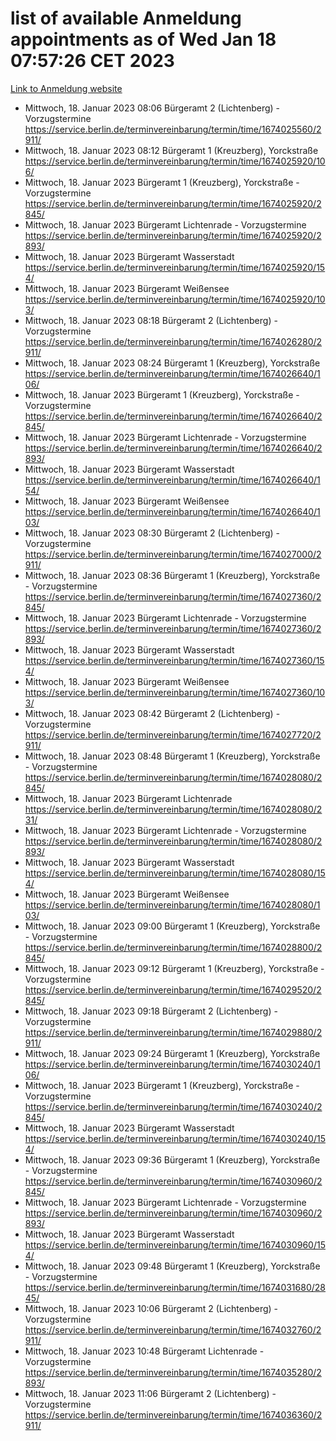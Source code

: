 # list of available Anmeldung appointments as of Wed Jan 18 07:57:26 CET 2023
[Link to Anmeldung website](https://service.berlin.de/terminvereinbarung/termin/tag.php?termin=0&anliegen[]=120686&dienstleisterlist=122210,122217,327316,122219,327312,122227,327314,122231,327346,122243,327348,122252,329742,122260,329745,122262,329748,122254,329751,122271,327278,122273,327274,122277,327276,330436,122280,327294,122282,327290,122284,327292,327539,122291,327270,122285,327266,122286,327264,122296,327268,150230,329760,122301,327282,122297,327286,122294,327284,122312,329763,122314,329775,122304,327330,122311,327334,122309,327332,122281,327352,122279,329772,122276,327324,122274,327326,122267,329766,122246,327318,122251,327320,122257,327322,122208,327298,122226,327300,121362,121364&herkunft=http%3A%2F%2Fservice.berlin.de%2Fdienstleistung%2F120686%2F)
- Mittwoch, 18. Januar 2023 08:06 Bürgeramt 2 (Lichtenberg) - Vorzugstermine https://service.berlin.de/terminvereinbarung/termin/time/1674025560/2911/
- Mittwoch, 18. Januar 2023 08:12 Bürgeramt 1 (Kreuzberg), Yorckstraße https://service.berlin.de/terminvereinbarung/termin/time/1674025920/106/
- Mittwoch, 18. Januar 2023  Bürgeramt 1 (Kreuzberg), Yorckstraße - Vorzugstermine https://service.berlin.de/terminvereinbarung/termin/time/1674025920/2845/
- Mittwoch, 18. Januar 2023  Bürgeramt Lichtenrade - Vorzugstermine https://service.berlin.de/terminvereinbarung/termin/time/1674025920/2893/
- Mittwoch, 18. Januar 2023  Bürgeramt Wasserstadt https://service.berlin.de/terminvereinbarung/termin/time/1674025920/154/
- Mittwoch, 18. Januar 2023  Bürgeramt Weißensee https://service.berlin.de/terminvereinbarung/termin/time/1674025920/103/
- Mittwoch, 18. Januar 2023 08:18 Bürgeramt 2 (Lichtenberg) - Vorzugstermine https://service.berlin.de/terminvereinbarung/termin/time/1674026280/2911/
- Mittwoch, 18. Januar 2023 08:24 Bürgeramt 1 (Kreuzberg), Yorckstraße https://service.berlin.de/terminvereinbarung/termin/time/1674026640/106/
- Mittwoch, 18. Januar 2023  Bürgeramt 1 (Kreuzberg), Yorckstraße - Vorzugstermine https://service.berlin.de/terminvereinbarung/termin/time/1674026640/2845/
- Mittwoch, 18. Januar 2023  Bürgeramt Lichtenrade - Vorzugstermine https://service.berlin.de/terminvereinbarung/termin/time/1674026640/2893/
- Mittwoch, 18. Januar 2023  Bürgeramt Wasserstadt https://service.berlin.de/terminvereinbarung/termin/time/1674026640/154/
- Mittwoch, 18. Januar 2023  Bürgeramt Weißensee https://service.berlin.de/terminvereinbarung/termin/time/1674026640/103/
- Mittwoch, 18. Januar 2023 08:30 Bürgeramt 2 (Lichtenberg) - Vorzugstermine https://service.berlin.de/terminvereinbarung/termin/time/1674027000/2911/
- Mittwoch, 18. Januar 2023 08:36 Bürgeramt 1 (Kreuzberg), Yorckstraße - Vorzugstermine https://service.berlin.de/terminvereinbarung/termin/time/1674027360/2845/
- Mittwoch, 18. Januar 2023  Bürgeramt Lichtenrade - Vorzugstermine https://service.berlin.de/terminvereinbarung/termin/time/1674027360/2893/
- Mittwoch, 18. Januar 2023  Bürgeramt Wasserstadt https://service.berlin.de/terminvereinbarung/termin/time/1674027360/154/
- Mittwoch, 18. Januar 2023  Bürgeramt Weißensee https://service.berlin.de/terminvereinbarung/termin/time/1674027360/103/
- Mittwoch, 18. Januar 2023 08:42 Bürgeramt 2 (Lichtenberg) - Vorzugstermine https://service.berlin.de/terminvereinbarung/termin/time/1674027720/2911/
- Mittwoch, 18. Januar 2023 08:48 Bürgeramt 1 (Kreuzberg), Yorckstraße - Vorzugstermine https://service.berlin.de/terminvereinbarung/termin/time/1674028080/2845/
- Mittwoch, 18. Januar 2023  Bürgeramt Lichtenrade https://service.berlin.de/terminvereinbarung/termin/time/1674028080/231/
- Mittwoch, 18. Januar 2023  Bürgeramt Lichtenrade - Vorzugstermine https://service.berlin.de/terminvereinbarung/termin/time/1674028080/2893/
- Mittwoch, 18. Januar 2023  Bürgeramt Wasserstadt https://service.berlin.de/terminvereinbarung/termin/time/1674028080/154/
- Mittwoch, 18. Januar 2023  Bürgeramt Weißensee https://service.berlin.de/terminvereinbarung/termin/time/1674028080/103/
- Mittwoch, 18. Januar 2023 09:00 Bürgeramt 1 (Kreuzberg), Yorckstraße - Vorzugstermine https://service.berlin.de/terminvereinbarung/termin/time/1674028800/2845/
- Mittwoch, 18. Januar 2023 09:12 Bürgeramt 1 (Kreuzberg), Yorckstraße - Vorzugstermine https://service.berlin.de/terminvereinbarung/termin/time/1674029520/2845/
- Mittwoch, 18. Januar 2023 09:18 Bürgeramt 2 (Lichtenberg) - Vorzugstermine https://service.berlin.de/terminvereinbarung/termin/time/1674029880/2911/
- Mittwoch, 18. Januar 2023 09:24 Bürgeramt 1 (Kreuzberg), Yorckstraße https://service.berlin.de/terminvereinbarung/termin/time/1674030240/106/
- Mittwoch, 18. Januar 2023  Bürgeramt 1 (Kreuzberg), Yorckstraße - Vorzugstermine https://service.berlin.de/terminvereinbarung/termin/time/1674030240/2845/
- Mittwoch, 18. Januar 2023  Bürgeramt Wasserstadt https://service.berlin.de/terminvereinbarung/termin/time/1674030240/154/
- Mittwoch, 18. Januar 2023 09:36 Bürgeramt 1 (Kreuzberg), Yorckstraße - Vorzugstermine https://service.berlin.de/terminvereinbarung/termin/time/1674030960/2845/
- Mittwoch, 18. Januar 2023  Bürgeramt Lichtenrade - Vorzugstermine https://service.berlin.de/terminvereinbarung/termin/time/1674030960/2893/
- Mittwoch, 18. Januar 2023  Bürgeramt Wasserstadt https://service.berlin.de/terminvereinbarung/termin/time/1674030960/154/
- Mittwoch, 18. Januar 2023 09:48 Bürgeramt 1 (Kreuzberg), Yorckstraße - Vorzugstermine https://service.berlin.de/terminvereinbarung/termin/time/1674031680/2845/
- Mittwoch, 18. Januar 2023 10:06 Bürgeramt 2 (Lichtenberg) - Vorzugstermine https://service.berlin.de/terminvereinbarung/termin/time/1674032760/2911/
- Mittwoch, 18. Januar 2023 10:48 Bürgeramt Lichtenrade - Vorzugstermine https://service.berlin.de/terminvereinbarung/termin/time/1674035280/2893/
- Mittwoch, 18. Januar 2023 11:06 Bürgeramt 2 (Lichtenberg) - Vorzugstermine https://service.berlin.de/terminvereinbarung/termin/time/1674036360/2911/
